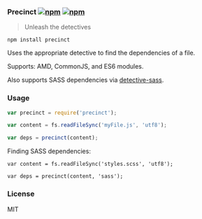 ### Precinct [![npm](http://img.shields.io/npm/v/module-definition.svg)](https://npmjs.org/package/precinct) [![npm](http://img.shields.io/npm/dm/precinct.svg)](https://npmjs.org/package/precinct)

> Unleash the detectives

`npm install precinct`

Uses the appropriate detective to find the dependencies of a file.

Supports: AMD, CommonJS, and ES6 modules.

Also supports SASS dependencies via [detective-sass](https://github.com/mrjoelkemp/node-detective-sass).

### Usage

```js
var precinct = require('precinct');

var content = fs.readFileSync('myFile.js', 'utf8');

var deps = precinct(content);
```

Finding SASS dependencies:

```
var content = fs.readFileSync('styles.scss', 'utf8');

var deps = precinct(content, 'sass');

```

### License

MIT
